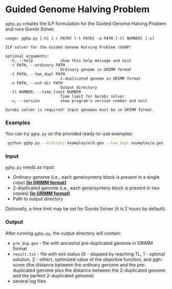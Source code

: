 # Guided Genome Halving Problem
`gghp.py` creates the ILP formulation for the Guided Genome Halving Problem
and runs Gurobi Solver.  

```
usage: gghp.py [-h] [-r PATH] [-t PATH] -o PATH [-tl NUMBER] [-v]

ILP solver for the Guided Genome Halving Problem (GGHP)

optional arguments:
  -h, --help            show this help message and exit
  -r PATH, --ordinary PATH
                        Ordinary genome in GRIMM format
  -t PATH, --two_dupl PATH
                        2-duplicated genome in GRIMM format
  -o PATH, --out-dir PATH
                        Output directory
  -tl NUMBER, --time_limit NUMBER
                        Time limit for Gurobi solver
  -v, --version         show program's version number and exit

Gurobi solver is required! Input genomes must be in GRIMM format. 
```

### Examples
You can try `gghp.py` on the provided ready-to-use examples:

```bash
 python gghp.py --ordinary examples/ord.gen --two_dupl examples/a.gen -o test/
```

### Input
`gghp.py` needs as input:

- Ordinary genome (i.e., each gene/synteny block is present in a single copy) **[[in GRIMM format](http://grimm.ucsd.edu/GRIMM/grimm_instr.html)]** 
- 2-duplicated genome (i.e., each gene/synteny block is present in two copies) **[[in GRIMM format](http://grimm.ucsd.edu/GRIMM/grimm_instr.html)]**
- Path to output directory

Optionally, a time limit may be set for Gurobi Solver (it is 2 hours by default).

### Output
After running `gghp.py`, the output directory will contain:
- `pre_dup.gen` - file with ancestral pre-duplicated genome in GRIMM format 
- `result.txt` - file with exit status (0 - stopped by reaching TL, 1 - optimal solution, 2 - other),
optimized value of the objective function, and ggh-score
(the distance between the ordinary genome and the pre-duplicated genome plus the distance between the 2-duplicated genome and the perfect 2-duplicated genome)   
- several log files

